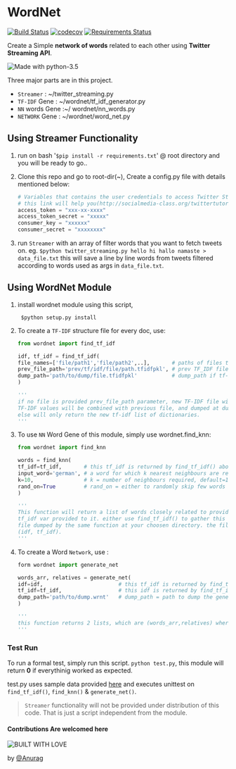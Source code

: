 # WordNet

[![Build Status](https://travis-ci.org/anuragkumarak95/wordnet.svg?branch=master)](https://travis-ci.org/anuragkumarak95/wordnet)
[![codecov](https://codecov.io/gh/anuragkumarak95/wordnet/branch/master/graph/badge.svg)](https://codecov.io/gh/anuragkumarak95/wordnet)
[![Requirements Status](https://requires.io/github/anuragkumarak95/wordnet/requirements.svg?branch=master)](https://requires.io/github/anuragkumarak95/wordnet/requirements/?branch=master)

Create a Simple **network of words** related to each other using **Twitter Streaming API**.

![Made with python-3.5](http://forthebadge.com/images/badges/made-with-python.svg)

Three major parts are in this project.

* `Streamer` : ~/twitter_streaming.py
* `TF-IDF` Gene : ~/wordnet/tf_idf_generator.py
* `NN` words Gene :~/ wordnet/nn_words.py
* `NETWORK` Gene : ~/wordnet/word_net.py

## Using Streamer Functionality

1. run on bash '`$pip install -r requirements.txt`' @ root directory and you will be ready to go..

1. Clone this repo and go to root-dir(~), Create a config.py file with details mentioned below:
    ```python
    # Variables that contains the user credentials to access Twitter Streaming API
    # this link will help you(http://socialmedia-class.org/twittertutorial.html)
    access_token = "xxx-xx-xxxx"
    access_token_secret = "xxxxx"
    consumer_key = "xxxxxx"
    consumer_secret = "xxxxxxxx"
    ```
1. run `Streamer` with an array of filter words that you want to fetch tweets on. eg. `$python twitter_streaming.py hello hi hallo namaste > data_file.txt` this will save a line by line words from tweets filtered according to words used as args in `data_file.txt`.

## Using WordNet Module

1. install wordnet module using this script, 

        $python setup.py install

1. To create a `TF-IDF` structure file for every doc, use:

    ```python
    from wordnet import find_tf_idf

    idf, tf_idf = find_tf_idf(
    file_names=['file/path1','file/path2',..],       # paths of files to be processed.(create using twitter_streamer.py)
    prev_file_path='prev/tf/idf/file/path.tfidfpkl', # prev TF_IDF file to modify over, format standard is .tfidfpkl. default = None
    dump_path='path/to/dump/file.tfidfpkl'           # dump_path if tf-idf needs to be dumped, format standard is .tfidfpkl. default = None
    )

    '''
    if no file is provided prev_file_path parameter, new TF-IDF file will be generated ,and else
    TF-IDF values will be combined with previous file, and dumped at dump_path if mentioned,
    else will only return the new tf-idf list of dictionaries.
    '''
    ```
1. To use `NN` Word Gene of this module, simply use wordnet.find_knn:

    ```python
    from wordnet import find_knn

    words = find_knn(
    tf_idf=tf_idf,       # this tf_idf is returned by find_tf_idf() above.
    input_word='german', # a word for which k nearest neighbours are required.
    k=10,                # k = number of neighbours required, default=10
    rand_on=True         # rand_on = either to randomly skip few words or show initial k words default=True
    )

    '''
    This function will return a list of words closely related to provided input_word refering to
    tf_idf var provided to it. either use find_tf_idf() to gather this var or pickle.load() a dump
    file dumped by the same function at your choosen directory. the file contains 2 lists in format
    (idf, tf_idf).
    '''
    ```

1. To create a Word `Network`, use :

    ```python
    form wordnet import generate_net

    words_arr, relatives = generate_net(
    idf=idf,                        # this tf_idf is returned by find_tf_idf() above.
    tf_idf=tf_idf,                  # this idf is returned by find_tf_idf() above.
    dump_path='path/to/dump.wrnt'   # dump_path = path to dump the generated files, format standard is .wrnt. default=None
    )

    '''
    this function returns 2 lists, which are (words_arr,relatives) where words_arr is list of unique words and realtives is a 2D array of indexes of those words representine a link between words.
    '''
    ```

### Test Run

To run a formal test, simply run this script. `python test.py`, this module will return **0** if everythinig worked as expected.

test.py uses sample data provided [here](https://github.com/anuragkumarak95/wordnet/tree/master/test) and executes unittest on `find_tf_idf()`, `find_knn()` & `generate_net()`.

> `Streamer` functionality will not be provided under distribution of this code. That is just a script independent from the module.

#### Contributions Are welcomed here

![BUILT WITH LOVE](http://forthebadge.com/images/badges/built-with-love.svg)

by [@Anurag](https://github.com/anuragkumarak95)
